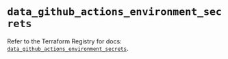 # `data_github_actions_environment_secrets`

Refer to the Terraform Registry for docs: [`data_github_actions_environment_secrets`](https://registry.terraform.io/providers/integrations/github/5.45.0/docs/data-sources/actions_environment_secrets).

